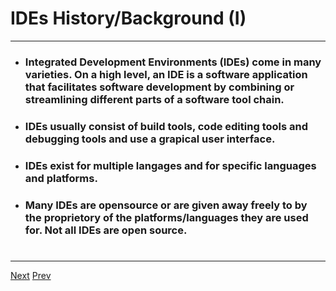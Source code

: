 # IDEs History/Background (I)
*** 

* ### Integrated Development Environments (IDEs) come in many varieties. On a high level, an IDE is a software application that facilitates software development by combining or streamlining different parts of a software tool chain. 
* ### IDEs usually consist of build tools, code editing tools and debugging tools and use a grapical user interface. 
* ### IDEs exist for multiple langages and for specific languages and platforms.
* ### Many IDEs are opensource or are given away freely to by the proprietory of the platforms/languages they are used for. Not all IDEs are open source.
# 
***   
[Next](https://github.com/AustinCerny/CSCI582_Presentation2_IDEs/blob/master/slide04.md)
[Prev](https://github.com/AustinCerny/CSCI582_Presentation2_IDEs/blob/master/slide02.md)
